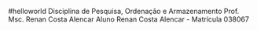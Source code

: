 #helloworld
Disciplina de Pesquisa, Ordenação e Armazenamento
Prof. Msc. Renan Costa Alencar
Aluno Renan Costa Alencar - Matrícula 038067
